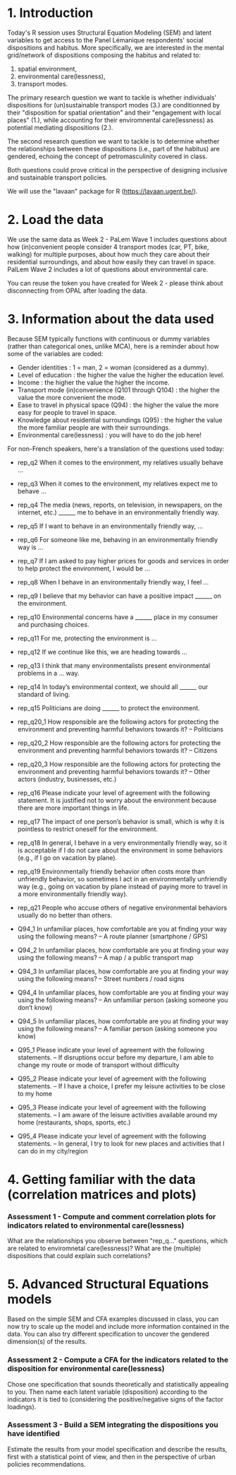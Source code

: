 # 1. Introduction
Today's R session uses Structural Equation Modeling (SEM) and latent variables to get access to the Panel Lémanique respondents' social dispositions and habitus. More specifically, we are interested in the mental grid/network of dispositions composing the habitus and related to: 
1) spatial environment,
2) environmental care(lessness),
3) transport modes.

The primary research question we want to tackle is whether individuals' dispositions for (un)sustainable transport modes (3.) are conditionned by their "disposition for spatial orientation" and their "engagement with local places" (1.), while accounting for their enviromnental care(lessness) as potential mediating dispositions (2.). 

The second research question we want to tackle is to determine whether the relationships between these dispositions (i.e., part of the habitus) are gendered, echoing the concept of petromasculinity covered in class. 

Both questions could prove critical in the perspective of designing inclusive and sustainable transport policies. 

We will use the "lavaan" package for R (https://lavaan.ugent.be/).

# 2. Load the data
We use the same data as Week 2 - PaLem Wave 1 includes questions about how (in)convenient people consider 4 transport modes (car, PT, bike, walking) for multiple purposes, about how much they care about their residential surroundings, and about how easily they can travel in space. PalLem Wave 2 includes a lot of questions about environmental care.

You can reuse the token you have created for Week 2 - please think about disconnecting from OPAL after loading the data.

# 3. Information about the data used
Because SEM typically functions with continuous or dummy variables (rather than categorical ones, unlike MCA), here is a reminder about how some of the variables are coded:
* Gender identities : 1 = man, 2 = woman (considered as a dummy).
* Level of education : the higher the value the higher the education level.
* Income : the higher the value the higher the income.
* Transport mode (in)convenience (Q101 through Q104) : the higher the value the more convenient the mode.
* Ease to travel in physical space (Q94) : the higher the value the more easy for people to travel in space.
* Knowledge about residential surroundings (Q95) : the higher the value the more familiar people are with their surroundings.
* Environmental care(lessness) : you will have to do the job here!

For non-French speakers, here's a translation of the questions used today:
* rep_q2
When it comes to the environment, my relatives usually behave …

* rep_q3
When it comes to the environment, my relatives expect me to behave …

* rep_q4
The media (news, reports, on television, in newspapers, on the internet, etc.) ______ me to behave in an environmentally friendly way.

* rep_q5
If I want to behave in an environmentally friendly way, …

* rep_q6
For someone like me, behaving in an environmentally friendly way is …

* rep_q7
If I am asked to pay higher prices for goods and services in order to help protect the environment, I would be …

* rep_q8
When I behave in an environmentally friendly way, I feel …

* rep_q9
I believe that my behavior can have a positive impact ______ on the environment.

* rep_q10
Environmental concerns have a ______ place in my consumer and purchasing choices.

* rep_q11
For me, protecting the environment is …

* rep_q12
If we continue like this, we are heading towards …

* rep_q13
I think that many environmentalists present environmental problems in a … way.

* rep_q14
In today’s environmental context, we should all ______ our standard of living.

* rep_q15
Politicians are doing ______ to protect the environment.

* rep_q20_1
How responsible are the following actors for protecting the environment and preventing harmful behaviors towards it? – Politicians

* rep_q20_2
How responsible are the following actors for protecting the environment and preventing harmful behaviors towards it? – Citizens

* rep_q20_3
How responsible are the following actors for protecting the environment and preventing harmful behaviors towards it? – Other actors (industry, businesses, etc.)

* rep_q16
Please indicate your level of agreement with the following statement. It is justified not to worry about the environment because there are more important things in life.

* rep_q17
The impact of one person’s behavior is small, which is why it is pointless to restrict oneself for the environment.

* rep_q18
In general, I behave in a very environmentally friendly way, so it is acceptable if I do not care about the environment in some behaviors (e.g., if I go on vacation by plane).

* rep_q19
Environmentally friendly behavior often costs more than unfriendly behavior, so sometimes I act in an environmentally unfriendly way (e.g., going on vacation by plane instead of paying more to travel in a more environmentally friendly way).

* rep_q21
People who accuse others of negative environmental behaviors usually do no better than others.

* Q94_1
In unfamiliar places, how comfortable are you at finding your way using the following means? – A route planner (smartphone / GPS)

* Q94_2
In unfamiliar places, how comfortable are you at finding your way using the following means? – A map / a public transport map

* Q94_3
In unfamiliar places, how comfortable are you at finding your way using the following means? – Street numbers / road signs

* Q94_4
In unfamiliar places, how comfortable are you at finding your way using the following means? – An unfamiliar person (asking someone you don’t know)

* Q94_5
In unfamiliar places, how comfortable are you at finding your way using the following means? – A familiar person (asking someone you know)

* Q95_1
Please indicate your level of agreement with the following statements. – If disruptions occur before my departure, I am able to change my route or mode of transport without difficulty

* Q95_2
Please indicate your level of agreement with the following statements. – If I have a choice, I prefer my leisure activities to be close to my home

* Q95_3
Please indicate your level of agreement with the following statements. – I am aware of the leisure activities available around my home (restaurants, shops, sports, etc.)

* Q95_4
Please indicate your level of agreement with the following statements. – In general, I try to look for new places and activities that I can do in my city/region

# 4. Getting familiar with the data (correlation matrices and plots)
### Assessment 1 - Compute and comment correlation plots for indicators related to environmental care(lessness)
What are the relationships you observe between "rep_q..." questions, which are related to enviromnetal care(lessness)?
What are the (multiple) dispositions that could explain such correlations?

# 5. Advanced Structural Equations models
Based on the simple SEM and CFA examples discussed in class, you can now try to scale up the model and include more information contained in the data. You can also try different specification to uncover the gendered dimension(s) of the results.
### Assessment 2 - Compute a CFA for the indicators related to the disposition for environmental care(lessness)
Chose one specification that sounds theoretically and statistically appealing to you. Then name each latent variable (disposition) according to the indicators it is tied to (considering the positive/negative signs of the factor loadings).
### Assessment 3 - Build a SEM integrating the dispositions you have identified
Estimate the results from your model specification and describe the results, first with a statistical point of view, and then in the perspective of urban policies recommendations.

